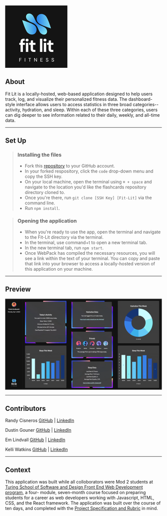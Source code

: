 ![Fit Lit Logo](./src/images/logo-image.png) 

## About
Fit Lit is a locally-hosted, web-based application designed to help users track, log, and visualize their personalized fitness data. The dashboard-style interface allows users to access statistics in three broad categories-- activity, hydration, and sleep. Within each of these three categories, users can dig deeper to see information related to their daily, weekly, and all-time data.

---

## Set Up 

> ### Installing the files
> - Fork this [repository](https://github.com/RandyGitProjects/Fit-Lit) to your GitHub account. 
> - In your forked respository, click the `code` drop-down menu and copy the SSH key.
> - On your local machine, open the terminal using  `⌘ + space` and navigate to the location you'd like the flashcards repository directory cloned to. 
> - Once you're there, run `git clone [SSH Key] [Fit-Lit]` via the command line.
> - Run `npm install`. 

> ### Opening the application
> - When you're ready to use the app, open the terminal and navigate to the Fit-Lit directory via the terminal.
> - In the terminal, use command+t to open a new terminal tab. 
> - In the new terminal tab, run `npm start`.
> - Once WebPack has compiled the necessary resources, you will see a link within the text of your terminal. You can copy and paste that link into your browser to access a locally-hosted version of this application on your machine. 

---

## Preview

![Application Functionality](./src/images/README-gif.gif) 


---

## Contributors
Randy Cisneros  [GitHub](https://github.com/RandyGitProjects) | [LinkedIn](https://www.linkedin.com/in/randy-cisneros-17006a191/)

Dustin Gouner  [GitHub](https://github.com/dustingouner) | [LinkedIn](https://www.linkedin.com/in/dustin-gouner/)

Em Lindvall  [GitHub](https://github.com/emlindvall) | [LinkedIn](https://www.linkedin.com/in/emilylindvall/)

Kelli Watkins [GitHub](https://github.com/klwats) | [LinkedIn](https://www.linkedin.com/in/kelli-watkins-1b73418b/)

---

## Context
This application was built while all colloborators were Mod 2 students at [Turing School of Software and Design Front End Web Development program](https://frontend.turing.edu/), a four- module, seven-month course focused on preparing students for a career as web developers working with Javascript, HTML, CSS, and the React framework. The application was built over the course of ten days, and completed with the [Project Specification and Rubric](https://frontend.turing.edu/projects/module-2/fitlit-part-one-agile.html) in mind.

